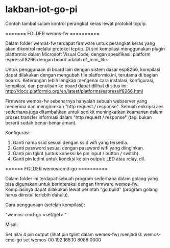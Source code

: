 # lakban-iot-go-pi
Contoh tambal sulam kontrol perangkat keras lewat protokol tcp/ip.

======= FOLDER wemos-fw ==========

Dalam folder wemos-fw terdapat firmware untuk perangkat keras yang akan dikontrol melalui protokol tcp/ip.
Di sini kompilasi menggunakan plugin platformio dalam Microsoft Visual Code,
dengan spesifikasi: platform espressif8266 dengan board adalah d1_mini_lite.

Untuk penggunaan di board lain dengan sistem dasar esp8266, kompilasi dapat dilakukan dengan mengubah file platformio.ini,
terutama di bagian boards.
Keterangan lebih lengkap mengenai cara instalasi, konfigurasi, kompilasi, dan penulisan ke board dapat dilihat di situs ini:
http://docs.platformio.org/en/latest/platforms/espressif8266.html

Firmware wemos-fw sebenarnya hanyalah sebuah webserver yang menerima dan mengirimkan "http request / response".
Sebuah enkripsi aes sederhana juga ditambahkan untuk sedikit meningkatkan keamanan dalam proses transfer informasi dalam "http request / response" (tapi bukan berarti sudah benar-benar aman).

Konfigurasi:
1. Ganti nama ssid sesuai dengan ssid wifi yang tersedia.
2. Ganti password sesuai dengan password wifi yang diinginkan.
3. Ganti pin tglint (untuk koneksi ke pin input / button / switch).
4. Ganti pin ledint untuk koneksi ke pin output: LED atau relay, dll.

====== FOLDER wemos-cmd-go ==========

Dalam folder ini terdapat sebuah program sederhana dalam golang yang bisa digunakan untuk berinteraksi dengan firmware wemos-fw.
Kompilasinya dapat dilakukan lewat perintah "go build"
(program golang harus diinstal terlebih dahulu).

Cara penggunaan (setelah kompilasi):

"wemos-cmd-go <set/get> <id> <iprange> <port> <cmd> <toggle>"

Misal:

Set nilai 4 pin output (lihat pin tglint dalam wemos-fw) menjadi 0:
wemos-cmd-go set wemos-00 192.168.10 8088 0000
